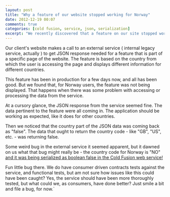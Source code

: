 ```yaml
---
layout: post
title: "Why a feature of our website stopped working for Norway"
date: 2012-12-19 00:07
comments: true
categories: [cold fusion, service, json, serialization]
excerpt: "We recently discovered that a feature on our site stopped working for users in Norway. Here's what happened and how we fixed it."
---
```


Our client's website makes a call to an external service ( internal legacy service, actually ) to get JSON response needed for a feature that is part of a specific page of the website. The feature is based on the country from which the user is accessing the page and displays different information for different countries.

This feature has been in production for a few days now, and all has been good. But we found that, for Norway users, the feature was not being displayed. That happens when there was some problem with accessing or processing the data from the service.

At a cursory glance, the JSON response from the service seemed fine. The data pertinent to the feature were all coming in. The application should be working as expected, like it does for other countries.

Then we noticed that the country part of the JSON data was coming back as "false". The data that ought to return the country code - like "GB", "US", etc. - was returning false.

Some weird bug in the external service it seemed apparent, but it dawned on us what that bug might really be - the country code for Norway is "NO" [and it was being serialized as boolean false in the Cold Fusion web service!](http://www.codersrevolution.com/index.cfm/2008/9/10/ColdFusion-JSON-and-Booleans)

Fun little bug there. We do have consumer driven contracts tests against the service, and functional tests, but am not sure how issues like this could have been caught? Yes, the service should have been more thoroughly tested, but what could we, as consumers, have done better? Just smile a bit and file a bug, for now.`